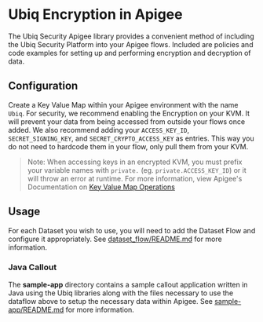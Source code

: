 # Ubiq Encryption in Apigee
The Ubiq Security Apigee library provides a convenient method of including the Ubiq Security Platform into your Apigee flows. Included are policies and code examples for setting up and performing encryption and decryption of data.

## Configuration
Create a Key Value Map within your Apigee environment with the name `Ubiq`. For security, we recommend enabling the Encryption on your KVM. It will prevent your data from being accessed from outside your flows once added. We also recommend adding your `ACCESS_KEY_ID`, `SECRET_SIGNING_KEY`, and `SECRET_CRYPTO_ACCESS_KEY` as entries. This way you do not need to hardcode them in your flow, only pull them from your KVM.

> Note: When accessing keys in an encrypted KVM, you must prefix your variable names with `private.` (eg. `private.ACCESS_KEY_ID`) or it will throw an error at runtime. For more information, view Apigee's Documentation on [Key Value Map Operations](https://docs.apigee.com/api-platform/reference/policies/key-value-map-operations-policy#getelement-attributes)

## Usage
For each Dataset you wish to use, you will need to add the Dataset Flow and configure it appropriately. See [dataset_flow/README.md](dataset_flow/README.md) for more information.

### Java Callout

The <B>sample-app</B> directory contains a sample callout application written in Java using the Ubiq libraries along with the files necessary to use the dataflow above to setup the necessary data within Apigee. See [sample-app/README.md](sample-app/README.md) for more information.


